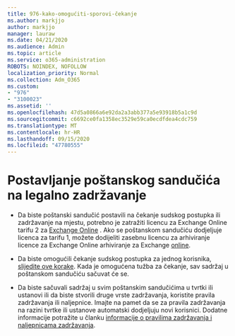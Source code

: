 ```yaml
---
title: 976-kako-omogućiti-sporovi-čekanje
ms.author: markjjo
author: markjjo
manager: lauraw
ms.date: 04/21/2020
ms.audience: Admin
ms.topic: article
ms.service: o365-administration
ROBOTS: NOINDEX, NOFOLLOW
localization_priority: Normal
ms.collection: Adm_O365
ms.custom:
- "976"
- "3100023"
ms.assetid: ''
ms.openlocfilehash: 47d5a0866a6e92da2a3abb377a5e93918b5a1c9d
ms.sourcegitcommit: c6692ce0fa1358ec3529e59ca0ecdfdea4cdc759
ms.translationtype: MT
ms.contentlocale: hr-HR
ms.lasthandoff: 09/15/2020
ms.locfileid: "47780555"
---
```

# <a name="place-a-mailbox-on-legal-hold"></a>Postavljanje poštanskog sandučića na legalno zadržavanje

- Da biste poštanski sandučić postavili na čekanje sudskog postupka ili zadržavanje na mjestu, potrebno je zatražiti licencu za Exchange Online tarifu 2 za [Exchange Online](https://docs.microsoft.com/office365/servicedescriptions/office-365-platform-service-description/office-365-plan-options) . Ako se poštanskom sandučiću dodjeljuje licenca za tarifu 1, možete dodijeliti zasebnu licencu za arhiviranje licence za Exchange Online arhiviranje za Exchange [online](https://docs.microsoft.com/office365/servicedescriptions/exchange-online-archiving-service-description).

- Da biste omogućili čekanje sudskog postupka za jednog korisnika, [slijedite ove korake](https://docs.microsoft.com/microsoft-365/compliance/create-a-litigation-hold). Kada je omogućena tužba za čekanje, sav sadržaj u poštanskom sandučiću sačuvat će se.

- Da biste sačuvali sadržaj u svim poštanskim sandučićima u tvrtki ili ustanovi ili da biste stvorili druge vrste zadržavanja, koristite pravila zadržavanja ili naljepnice. Imajte na pamet da se za pravila zadržavanja na razini tvrtke ili ustanove automatski dodjeljuju novi korisnici. Dodatne informacije potražite u članku [informacije o pravilima zadržavanja i naljepnicama zadržavanja](https://docs.microsoft.com/microsoft-365/compliance/retention-policies#applying-a-retention-policy-to-an-entire-organization-or-specific-locations). 
